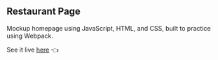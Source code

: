 <h2>Restaurant Page</h2>

Mockup homepage using JavaScript, HTML, and CSS, built to practice using Webpack.

See it live [here](https://logansailer.github.io/Restaurant-Page/) 👈
